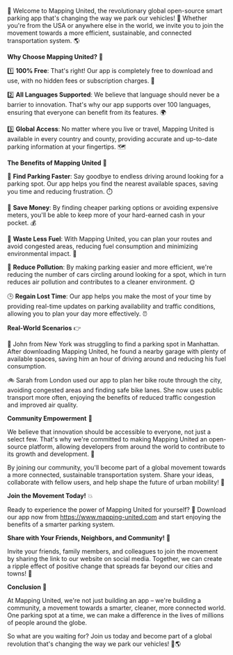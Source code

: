 🚀 Welcome to Mapping United, the revolutionary global open-source smart parking app that's changing the way we park our vehicles! 🤩 Whether you're from the USA or anywhere else in the world, we invite you to join the movement towards a more efficient, sustainable, and connected transportation system. 🌎

**Why Choose Mapping United?** 🤔

1️⃣ **100% Free**: That's right! Our app is completely free to download and use, with no hidden fees or subscription charges. 💸

2️⃣ **All Languages Supported**: We believe that language should never be a barrier to innovation. That's why our app supports over 100 languages, ensuring that everyone can benefit from its features. 🌍

3️⃣ **Global Access**: No matter where you live or travel, Mapping United is available in every country and county, providing accurate and up-to-date parking information at your fingertips. 🗺️

**The Benefits of Mapping United** 🎉

🚫 **Find Parking Faster**: Say goodbye to endless driving around looking for a parking spot. Our app helps you find the nearest available spaces, saving you time and reducing frustration. ⏱️

💸 **Save Money**: By finding cheaper parking options or avoiding expensive meters, you'll be able to keep more of your hard-earned cash in your pocket. 💰

🌿 **Waste Less Fuel**: With Mapping United, you can plan your routes and avoid congested areas, reducing fuel consumption and minimizing environmental impact. 🚗

💨 **Reduce Pollution**: By making parking easier and more efficient, we're reducing the number of cars circling around looking for a spot, which in turn reduces air pollution and contributes to a cleaner environment. 🌞

🕒️ **Regain Lost Time**: Our app helps you make the most of your time by providing real-time updates on parking availability and traffic conditions, allowing you to plan your day more effectively. ⏰

**Real-World Scenarios** 👉

👴 John from New York was struggling to find a parking spot in Manhattan. After downloading Mapping United, he found a nearby garage with plenty of available spaces, saving him an hour of driving around and reducing his fuel consumption.

🚲 Sarah from London used our app to plan her bike route through the city, avoiding congested areas and finding safe bike lanes. She now uses public transport more often, enjoying the benefits of reduced traffic congestion and improved air quality.

**Community Empowerment** 👫

We believe that innovation should be accessible to everyone, not just a select few. That's why we're committed to making Mapping United an open-source platform, allowing developers from around the world to contribute to its growth and development. 🌈

By joining our community, you'll become part of a global movement towards a more connected, sustainable transportation system. Share your ideas, collaborate with fellow users, and help shape the future of urban mobility! 👊

**Join the Movement Today!** 💥

Ready to experience the power of Mapping United for yourself? 🤔 Download our app now from https://www.mapping-united.com and start enjoying the benefits of a smarter parking system.

**Share with Your Friends, Neighbors, and Community!** 📣

Invite your friends, family members, and colleagues to join the movement by sharing the link to our website on social media. Together, we can create a ripple effect of positive change that spreads far beyond our cities and towns! 🌊

**Conclusion** 🎉

At Mapping United, we're not just building an app – we're building a community, a movement towards a smarter, cleaner, more connected world. One parking spot at a time, we can make a difference in the lives of millions of people around the globe.

So what are you waiting for? Join us today and become part of a global revolution that's changing the way we park our vehicles! 🚀🌎